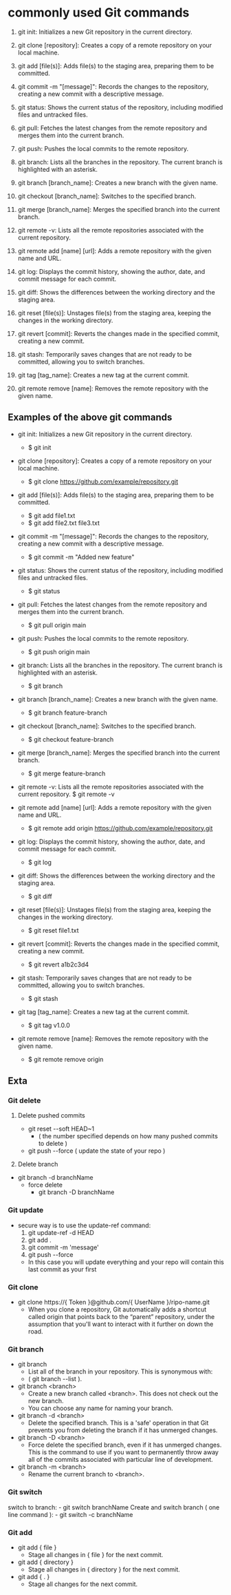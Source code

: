 # commonly used Git commands

1. git init: Initializes a new Git repository in the current directory.

2. git clone [repository]: Creates a copy of a remote repository on your local machine.

3. git add [file(s)]: Adds file(s) to the staging area, preparing them to be committed.

4. git commit -m "[message]": Records the changes to the repository, creating a new commit with a descriptive message.

5. git status: Shows the current status of the repository, including modified files and untracked files.

6. git pull: Fetches the latest changes from the remote repository and merges them into the current branch.

7. git push: Pushes the local commits to the remote repository.

8. git branch: Lists all the branches in the repository. The current branch is highlighted with an asterisk.

9. git branch [branch_name]: Creates a new branch with the given name.

10. git checkout [branch_name]: Switches to the specified branch.

11. git merge [branch_name]: Merges the specified branch into the current branch.

12. git remote -v: Lists all the remote repositories associated with the current repository.

13. git remote add [name] [url]: Adds a remote repository with the given name and URL.

14. git log: Displays the commit history, showing the author, date, and commit message for each commit.

15. git diff: Shows the differences between the working directory and the staging area.

16. git reset [file(s)]: Unstages file(s) from the staging area, keeping the changes in the working directory.

17. git revert [commit]: Reverts the changes made in the specified commit, creating a new commit.

18. git stash: Temporarily saves changes that are not ready to be committed, allowing you to switch branches.

19. git tag [tag_name]: Creates a new tag at the current commit.

20. git remote remove [name]: Removes the remote repository with the given name.

## Examples of the above git commands

- git init: Initializes a new Git repository in the current directory.
  - $ git init

- git clone [repository]: Creates a copy of a remote repository on your local machine.
  - $ git clone <https://github.com/example/repository.git>

- git add [file(s)]: Adds file(s) to the staging area, preparing them to be committed.
  - $ git add file1.txt
  - $ git add file2.txt file3.txt

- git commit -m "[message]": Records the changes to the repository, creating a new commit with a descriptive message.
  - $ git commit -m "Added new feature"

- git status: Shows the current status of the repository, including modified files and untracked files.
  - $ git status

- git pull: Fetches the latest changes from the remote repository and merges them into the current branch.
  - $ git pull origin main

- git push: Pushes the local commits to the remote repository.
  - $ git push origin main

- git branch: Lists all the branches in the repository. The current branch is highlighted with an asterisk.
  - $ git branch

- git branch [branch_name]: Creates a new branch with the given name.
  - $ git branch feature-branch

- git checkout [branch_name]: Switches to the specified branch.
  - $ git checkout feature-branch

- git merge [branch_name]: Merges the specified branch into the current branch.
  - $ git merge feature-branch

- git remote -v: Lists all the remote repositories associated with the current repository.
$ git remote -v

- git remote add [name] [url]: Adds a remote repository with the given name and URL.
  - $ git remote add origin <https://github.com/example/repository.git>

- git log: Displays the commit history, showing the author, date, and commit message for each commit.
  - $ git log

- git diff: Shows the differences between the working directory and the staging area.
  - $ git diff

- git reset [file(s)]: Unstages file(s) from the staging area, keeping the changes in the working directory.
  - $ git reset file1.txt

- git revert [commit]: Reverts the changes made in the specified commit, creating a new commit.
  - $ git revert a1b2c3d4

- git stash: Temporarily saves changes that are not ready to be committed, allowing you to switch branches.
  - $ git stash

- git tag [tag_name]: Creates a new tag at the current commit.
  - $ git tag v1.0.0

- git remote remove [name]: Removes the remote repository with the given name.
  - $ git remote remove origin

## Exta

### Git delete

1. Delete pushed commits
   - git reset --soft HEAD~1
     - ( the number specified depends on how many pushed commits to delete )
   - git push --force ( update the state of your repo )

2. Delete branch

- git branch -d branchName
  - force delete
    - git branch -D branchName

### Git update

- secure way is to use the update-ref command:
  1. git update-ref -d HEAD
  2. git add .
  3. git commit -m 'message'
  4. git push --force
  - In this case you will update everything and your repo will contain this last commit as your first

### Git clone

- git clone https://{ Token }@github.com/{ UserName }/ripo-name.git
  - When you clone a repository, Git automatically adds a shortcut called origin that points back to the “parent” repository, under the assumption that you'll want to interact with it further on down the road.

### Git branch

- git branch
  - List all of the branch in your repository. This is synonymous with:
  - ( git branch --list ).
- git branch \<branch\>
  - Create a new branch called \<branch\>. This does not check out the new branch.
  - You can choose any name for naming your branch.
- git branch -d \<branch\>
  - Delete the specified branch. This is a 'safe' operation in that Git prevents you from deleting the branch if it has unmerged changes.
- git branch -D \<branch\>
  - Force delete the specified branch, even if it has unmerged changes. This is the command to use if you want to permanently throw away all of the commits associated with particular line of development.
- git branch -m \<branch\>
  - Rename the current branch to \<branch\>.

### Git switch

switch to branch:
    - git switch branchName
Create and switch branch ( one line command ):
    - git switch -c branchName

### Git add

- git add { file }
  - Stage all changes in { file } for the next commit.
- git add { directory }
  - Stage all changes in { directory } for the next commit.
- git add { . }
  - Stage all changes for the next commit.
